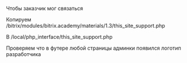 Чтобы заказчик мог связаться

Копируем 
/bitrix/modules/bitrix.academy/materials/1.3/this_site_support.php

В
/local/php_interface/this_site_support.php

Проверяем что в футере любой страницы админки появился логотип разработчика